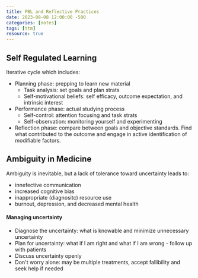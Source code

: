 ```yaml
---
title: PBL and Reflective Practices
date: 2023-08-08 12:00:00 -500
categories: [notes]
tags: [ttm]
resource: true
---
```


## Self Regulated Learning
Iterative cycle which includes:
 - Planning phase: prepping to learn new material
	- Task analysis: set goals and plan strats
	- Self-motivational beliefs: self efficacy, outcome expectation, and intrinsic interest
 - Performance phase: actual studying process
	- Self-control: attention focusing and task strats
	- Self-observation: monitoring yourself and experimenting
 - Reflection phase: compare between goals and objective standards. Find what contributed to the outcome and engage in active identification of modifiable factors.
 
## Ambiguity in Medicine

Ambiguity is inevitable, but a lack of tolerance toward uncertainty leads to:
 - innefective communication
 - increased cognitive bias
 - inappropriate (diagnositc) resource use
 - burnout, depression, and decreased mental health
 
#### Managing uncertainty
 - Diagnose the uncertainty: what is knowable and minimize unnecessary uncertainty
 - Plan for uncertainty: what if I am right and what if I am wrong - follow up with patients
 - Discuss uncertainty openly
 - Don't worry alone: may be multiple treatments, accept fallibility and seek help if needed
